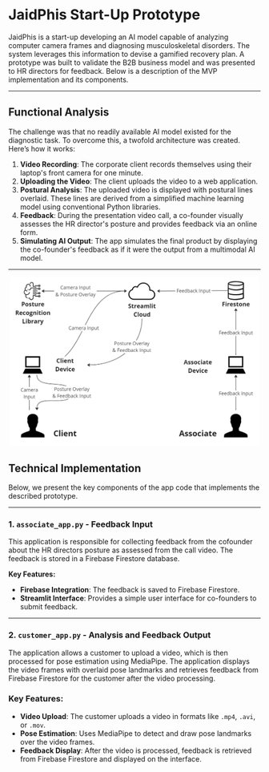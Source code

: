 # JaidPhis Start-Up Prototype

JaidPhis is a start-up developing an AI model capable of analyzing computer camera frames and diagnosing musculoskeletal disorders. The system leverages this information to devise a gamified recovery plan. A prototype was built to validate the B2B business model and was presented to HR directors for feedback. Below is a description of the MVP implementation and its components.

---

## Functional Analysis

The challenge was that no readily available AI model existed for the diagnostic task. To overcome this, a twofold architecture was created. Here’s how it works:

1. **Video Recording**: The corporate client records themselves using their laptop's front camera for one minute.
2. **Uploading the Video**: The client uploads the video to a web application.
3. **Postural Analysis**: The uploaded video is displayed with postural lines overlaid. These lines are derived from a simplified machine learning model using conventional Python libraries.
4. **Feedback**: During the presentation video call, a co-founder visually assesses the HR director's posture and provides feedback via an online form.
5. **Simulating AI Output**: The app simulates the final product by displaying the co-founder's feedback as if it were the output from a multimodal AI model.

---

<div align="center">
<img src="https://github.com/Michele-png/Michele-png.github.io/blob/main/Digital%20Resources/WebAppArchitecture.jpg" alt="Logo" width="500">
</div>


## Technical Implementation

Below, we present the key components of the app code that implements the described prototype.

---

### 1. `associate_app.py` - Feedback Input

This application is responsible for collecting feedback from the cofounder about the HR directors posture as assessed from the call video. The feedback is stored in a Firebase Firestore database.

**Key Features:**
- **Firebase Integration**: The feedback is saved to Firebase Firestore.
- **Streamlit Interface**: Provides a simple user interface for co-founders to submit feedback.

---

### 2. `customer_app.py` -  Analysis and Feedback Output

The  application allows a customer to upload a video, which is then processed for pose estimation using MediaPipe. The application displays the video frames with overlaid pose landmarks and retrieves feedback from Firebase Firestore for the customer after the video processing.

### Key Features:
- **Video Upload**: The customer uploads a video in formats like `.mp4`, `.avi`, or `.mov`.
- **Pose Estimation**: Uses MediaPipe to detect and draw pose landmarks over the video frames.
- **Feedback Display**: After the video is processed, feedback is retrieved from Firebase Firestore and displayed on the interface.




